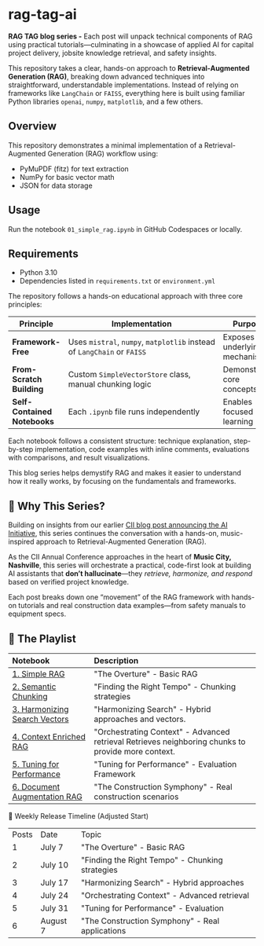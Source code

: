 # rag-tag-ai

**RAG TAG blog series -** Each post will unpack technical components of RAG using practical tutorials—culminating in a showcase of applied AI for capital project delivery, jobsite knowledge retrieval, and safety insights.

This repository takes a clear, hands-on approach to **Retrieval-Augmented Generation (RAG)**, breaking down advanced techniques into straightforward, understandable implementations. Instead of relying on frameworks like `LangChain` or `FAISS`, everything here is built using familiar Python libraries `openai`, `numpy`, `matplotlib`, and a few others.

## Overview

This repository demonstrates a minimal implementation of a Retrieval-Augmented Generation (RAG) workflow using:

- PyMuPDF (fitz) for text extraction
- NumPy for basic vector math
- JSON for data storage

## Usage

Run the notebook `01_simple_rag.ipynb` in GitHub Codespaces or locally.

## Requirements

- Python 3.10
- Dependencies listed in `requirements.txt` or `environment.yml`

The repository follows a hands-on educational approach with three core principles:

| Principle                    | Implementation                                                          | Purpose                       |
| ---------------------------- | ----------------------------------------------------------------------- | ----------------------------- |
| **Framework-Free**           | Uses `mistral`, `numpy`, `matplotlib` instead of `LangChain` or `FAISS` | Exposes underlying mechanisms |
| **From-Scratch Building**    | Custom `SimpleVectorStore` class, manual chunking logic                 | Demonstrates core concepts    |
| **Self-Contained Notebooks** | Each `.ipynb` file runs independently                                   | Enables focused learning      |

Each notebook follows a consistent structure: technique explanation, step-by-step implementation, code examples with inline comments, evaluations with comparisons, and result visualizations.

This blog series helps demystify RAG and makes it easier to understand how it really works, by focusing on the fundamentals and frameworks.

## 🎯 Why This Series?

Building on insights from our earlier [CII blog post announcing the AI Initiative](https://www.construction-institute.org/blog/announcing-a-cii-ai-initiative), this series continues the conversation with a hands-on, music-inspired approach to Retrieval-Augmented Generation (RAG).

As the CII Annual Conference approaches in the heart of **Music City, Nashville**, this series will orchestrate a practical, code-first look at building AI assistants that **don’t hallucinate**—they _retrieve, harmonize, and respond_ based on verified project knowledge.

Each post breaks down one “movement” of the RAG framework with hands-on tutorials and real construction data examples—from safety manuals to equipment specs.

## 🎵 The Playlist


| Notebook                                      | Description                                                                                                                                                         |
| :-------------------------------------------- | :------------------------------------------------------------------------------------------------------------------------------------------------------------------ |
| [1. Simple RAG](01_simple_rag.ipynb)           | "The Overture" - Basic RAG                                                                                                       |
| [2. Semantic Chunking](02_semantic_chunking.ipynb) | "Finding the Right Tempo" - Chunking strategies                                                                                           |
| [3. Harmonizing Search Vectors](03_harmonizing_search_vectors.ipynb) | "Harmonizing Search" - Hybrid approaches and vectors.                                                                                    |
| [4. Context Enriched RAG](04_context_enriched_rag.ipynb) | "Orchestrating Context" - Advanced retrieval Retrieves neighboring chunks to provide more context.                                                                                                     |
| [5. Tuning for Performance](05_evaluation_framework.ipynb) | "Tuning for Performance" - Evaluation Framework                                                                                               |
| [6. Document Augmentation RAG](06_construction_use_cases.ipynb) | "The Construction Symphony" - Real construction scenarios                                                                                           |


📅 Weekly Release Timeline (Adjusted Start)

  

|      |          |                                         |
| ---- | -------- | --------------------------------------- |
| Posts | Date     | Topic                                   |
| 1    | July 7   | "The Overture" - Basic RAG         |
| 2    | July 10  | "Finding the Right Tempo" - Chunking strategies|
| 3    | July 17  |"Harmonizing Search" - Hybrid approaches      |
| 4    | July 24  | "Orchestrating Context" - Advanced retrieval |
| 5    | July 31  | "Tuning for Performance" - Evaluation   |
| 6    | August 7 |  "The Construction Symphony" - Real applications |
  

